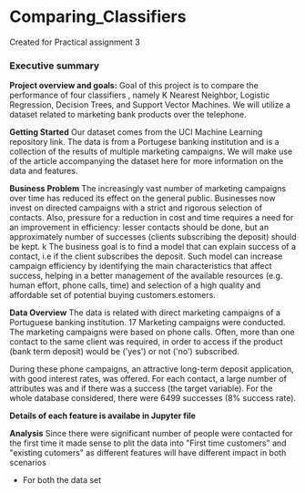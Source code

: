 # Comparing_Classifiers
Created for Practical assignment 3

### Executive summary
**Project overview and goals:** Goal of this project is to compare the performance of four classifiers , namely K Nearest Neighbor, Logistic Regression, Decision Trees, and Support Vector Machines. We will utilize a dataset related to marketing bank products over the telephone.

**Getting Started**
Our dataset comes from the UCI Machine Learning repository link. The data is from a Portugese banking institution and is a collection of the results of multiple marketing campaigns. We will make use of the article accompanying the dataset here for more information on the data and features.

**Business Problem**
The increasingly vast number of marketing campaigns over time has reduced its effect on the general public. Businesses now invest on directed campaigns with a strict and rigorous selection of contacts. Also, pressure for a reduction in cost and time requires a need for an improvement in efficiency: lesser contacts should be done, but an approximately number of successes (clients subscribing the deposit) should be kept. k The business goal is to find a model that can explain success of a contact, i.e if the client subscribes the deposit. Such model can increase campaign efficiency by identifying the main characteristics that affect success, helping in a better management of the available resources (e.g. human effort, phone calls, time) and selection of a high quality and affordable set of potential buying customers.estomers.

**Data Overview**
The data is related with direct marketing campaigns of a Portuguese banking institution. 17 Marketing campaigns were conducted. The marketing campaigns were based on phone calls. Often, more than one contact to the same client was required, in order to access if the product (bank term deposit) would be ('yes') or not ('no') subscribed.

During these phone campaigns, an attractive long-term deposit application, with good interest rates, was offered. For each contact, a large number of attributes was and if there was a success (the target variable). For the whole database considered, there were 6499 successes (8% success rate).

**Details of each feature is availabe in Jupyter file**

**Analysis**
Since there were significant number of people were contacted for the first time it made sense to plit the data into "First time customers" and "existing cutomers" as different features will have different impact in both scenarios
- For both the data set 
